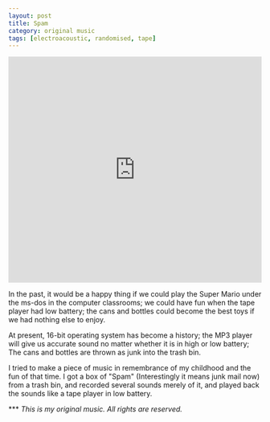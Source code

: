 ```yaml
---
layout: post
title: Spam
category: original music
tags: [electroacoustic, randomised, tape]
---
```

<iframe width="100%" height="450" scrolling="no" frameborder="no" src="https://w.soundcloud.com/player/?url=https%3A//api.soundcloud.com/tracks/281909398&amp;auto_play=false&amp;hide_related=false&amp;show_comments=true&amp;show_user=true&amp;show_reposts=false&amp;visual=true"></iframe><br />

In the past, it would be a happy thing if we could play the Super Mario under the ms-dos in the computer classrooms; we could have fun when the tape player had low battery; the cans and bottles could become the best toys if we had nothing else to enjoy.

At present, 16-bit operating system has become a history; the MP3 player will give us accurate sound no matter whether it is in high or low battery; The cans and bottles are thrown as junk into the trash bin.

I tried to make a piece of music in remembrance of my childhood and the fun of that time. I got a box of "Spam" (Interestingly it means junk mail now) from a trash bin, and recorded several sounds merely of it, and played back the sounds like a tape player in low battery.

*** _This is my original music. All rights are reserved._
